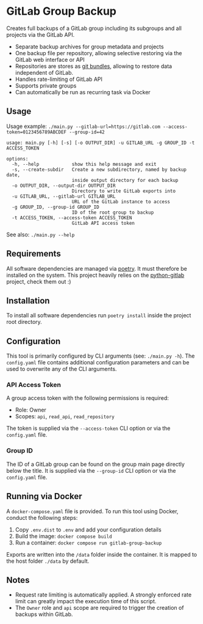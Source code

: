 # GitLab Group Backup

Creates full backups of a GitLab group including its subgroups and all projects via the GitLab API.

  - Separate backup archives for group metadata and projects
  - One backup file per repository, allowing selective restoring via the GitLab web interface or API
  - Repositories are stores as [git bundles](https://git-scm.com/docs/git-bundle), allowing to restore data independent
    of GitLab.
  - Handles rate-limiting of GitLab API
  - Supports private groups
  - Can automatically be run as recurring task via Docker

## Usage

Usage example: `./main.py --gitlab-url=https://gitlab.com --access-token=0123456789ABCDEF --group-id=42`

```text
usage: main.py [-h] [-s] [-o OUTPUT_DIR] -u GITLAB_URL -g GROUP_ID -t ACCESS_TOKEN

options:
  -h, --help            show this help message and exit
  -s, --create-subdir   Create a new subdirectory, named by backup date,
                        inside output directory for each backup
  -o OUTPUT_DIR, --output-dir OUTPUT_DIR
                        Directory to write GitLab exports into
  -u GITLAB_URL, --gitlab-url GITLAB_URL
                        URL of the GitLab instance to access
  -g GROUP_ID, --group-id GROUP_ID
                        ID of the root group to backup
  -t ACCESS_TOKEN, --access-token ACCESS_TOKEN
                        GitLab API access token
```

See also: `./main.py --help`


## Requirements

All software dependencies are managed via [poetry](https://python-poetry.org/). It must therefore be installed on the
system. This project heavily relies on the [python-gitlab](https://github.com/python-gitlab/python-gitlab) project,
check them out :)


## Installation

To install all software dependencies run `poetry install` inside the project root directory.


## Configuration

This tool is primarily configured by CLI arguments (see: `./main.py -h`). The `config.yaml` file contains additional
configuration parameters and can be used to overwrite any of the CLI arguments.

### API Access Token

A group access token with the following permissions is required:
  - Role: Owner
  - Scopes: `api`, `read_api`, `read_repository`

The token is supplied via the `--access-token` CLI option or via the `config.yaml` file.

### Group ID

The ID of a GitLab group can be found on the group main page directly below the title. It is supplied via the
`--group-id` CLI option or via the `config.yaml` file.


## Running via Docker

A `docker-compose.yaml` file is provided. To run this tool using Docker, conduct the following steps:

  1. Copy `.env.dist` to `.env` and add your configuration details
  2. Build the image: `docker compose build`
  3. Run a container: `docker compose run gitlab-group-backup`

Exports are written into the `/data` folder inside the container. It is mapped to the host folder `./data` by default.


## Notes

  - Request rate limiting is automatically applied. A strongly enforced rate limit can greatly impact the execution time
    of this script.
  - The `Owner` role and `api` scope are required to trigger the creation of backups within GitLab.
